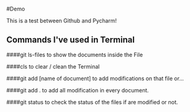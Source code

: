   #Demo

This is a test between Github and Pycharm!

## Commands I've used in Terminal

####git ls-files 
to show the documents inside the File

####cls 
to clear / clean the Terminal

####git add [name of document]
to add modifications on that file or...

####git add . 
to add all modification in every document.

####git status
to check the status of the files if are modified or not.